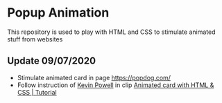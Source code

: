 # Popup Animation

This repository is used to play with HTML and CSS to stimulate animated stuff from websites

## Update 09/07/2020

- Stimulate animated card in page https://popdog.com/
- Follow instruction of [Kevin Powell](https://github.com/kevin-powell) in clip [Animated card with HTML & CSS | Tutorial](https://www.youtube.com/watch?v=YmyqlM13JUU) 

